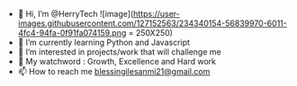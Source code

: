 - 👋 Hi, I’m @HerryTech
![image](https://user-images.githubusercontent.com/127152563/234340154-56839970-6011-4fc4-94fa-0f91fa074159.png = 250X250)
- 🌱 I’m currently learning Python and Javascript
- 👀 I’m interested in projects/work that will challenge me
- 💞️ My watchword : Growth, Excellence and Hard work
- 📫 How to reach me blessingilesanmi21@gmail.com

<!---
HerryTech/HerryTech is a ✨ special ✨ repository because its `README.md` (this file) appears on your GitHub profile.
You can click the Preview link to take a look at your changes.
--->
